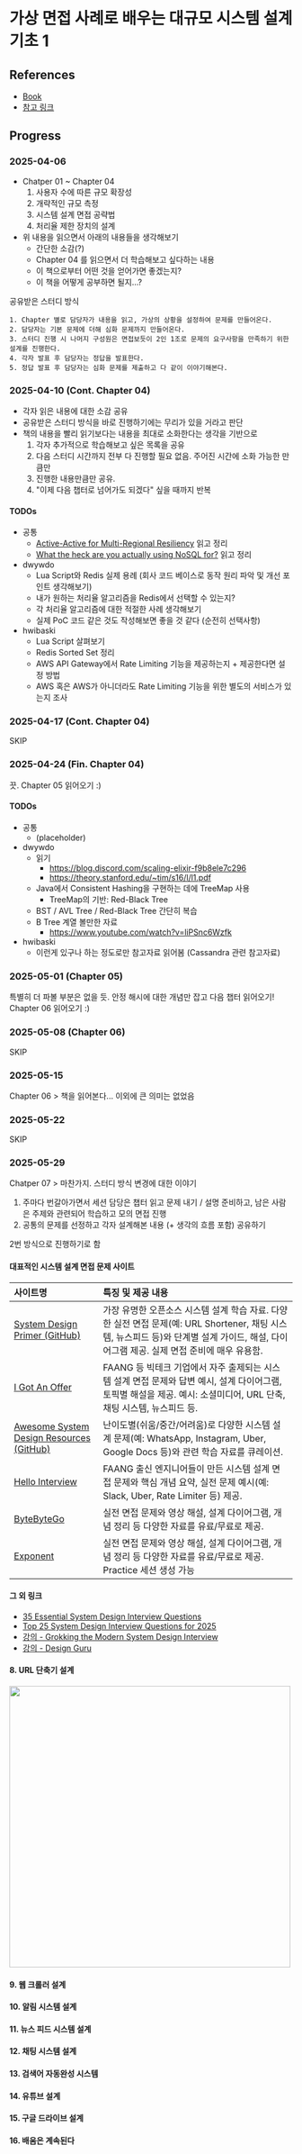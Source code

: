 # 가상 면접 사례로 배우는 대규모 시스템 설계 기초 1
## References
- [Book](https://product.kyobobook.co.kr/detail/S000001033116)
- [참고 링크](https://github.com/alex-xu-system/bytebytego/blob/main/system_design_links.md)

## Progress
### 2025-04-06
- Chatper 01 ~ Chapter 04
  1. 사용자 수에 따른 규모 확장성
  2. 개략적인 규모 측정
  3. 시스템 설계 면접 공략법
  4. 처리율 제한 장치의 설계
- 위 내용을 읽으면서 아래의 내용들을 생각해보기
  - 간단한 소감(?)
  - Chapter 04 를 읽으면서 더 학습해보고 싶다하는 내용
  - 이 책으로부터 어떤 것을 얻어가면 좋겠는지?
  - 이 책을 어떻게 공부하면 될지...?

공유받은 스터디 방식
```
1. Chapter 별로 담당자가 내용을 읽고, 가상의 상황을 설정하여 문제를 만들어온다.
2. 담당자는 기본 문제에 더해 심화 문제까지 만들어온다.
3. 스터디 진행 시 나머지 구성원은 면접보듯이 2인 1조로 문제의 요구사항을 만족하기 위한 설계를 진행한다.
4. 각자 발표 후 담당자는 정답을 발표한다.
5. 정답 발표 후 담당자는 심화 문제를 제출하고 다 같이 이야기해본다.
```

### 2025-04-10 (Cont. Chapter 04)
- 각자 읽은 내용에 대한 소감 공유
- 공유받은 스터디 방식을 바로 진행하기에는 무리가 있을 거라고 판단
- 책의 내용을 빨리 읽기보다는 내용을 최대로 소화한다는 생각을 기반으로
  1. 각자 추가적으로 학습해보고 싶은 목록을 공유
  2. 다음 스터디 시간까지 전부 다 진행할 필요 없음. 주어진 시간에 소화 가능한 만큼만
  3. 진행한 내용만큼만 공유. 
  4. "이제 다음 챕터로 넘어가도 되겠다" 싶을 때까지 반복
 
#### TODOs
- 공통
  - [Active-Active for Multi-Regional Resiliency](https://netflixtechblog.com/active-active-for-multi-regional-resiliency-c47719f6685b) 읽고 정리
  - [What the heck are you actually using NoSQL for?](https://highscalability.com/what-the-heck-are-you-actually-using-nosql-for/) 읽고 정리
- dwywdo
  - Lua Script와 Redis 실제 용례 (회사 코드 베이스로 동작 원리 파악 및 개선 포인트 생각해보기)
  - 내가 원하는 처리율 알고리즘을 Redis에서 선택할 수 있는지?
  - 각 처리율 알고리즘에 대한 적절한 사례 생각해보기
  - 실제 PoC 코드 같은 것도 작성해보면 좋을 것 같다 (순전히 선택사항)
- hwibaski
  - Lua Script 살펴보기
  - Redis Sorted Set 정리
  - AWS API Gateway에서 Rate Limiting 기능을 제공하는지 + 제공한다면 설정 방법
  - AWS 혹은 AWS가 아니더라도 Rate Limiting 기능을 위한 별도의 서비스가 있는지 조사

### 2025-04-17 (Cont. Chapter 04)
SKIP

### 2025-04-24 (Fin. Chapter 04)
끗.
Chapter 05 읽어오기 :)
#### TODOs
- 공통
  - (placeholder)
- dwywdo
  - 읽기
    - https://blog.discord.com/scaling-elixir-f9b8ele7c296
    - https://theory.stanford.edu/~tim/s16/l/l1.pdf
  - Java에서 Consistent Hashing을 구현하는 데에 TreeMap 사용
    - TreeMap의 기반: Red-Black Tree
  - BST / AVL Tree / Red-Black Tree 간단히 복습
  - B Tree 계열 볼만한 자료
    - https://www.youtube.com/watch?v=liPSnc6Wzfk
- hwibaski
  - 이런게 있구나 하는 정도로만 참고자료 읽어봄 (Cassandra 관련 참고자료)

### 2025-05-01 (Chapter 05)
특별히 더 파볼 부분은 없을 듯. 안정 해시에 대한 개념만 잡고 다음 챕터 읽어오기!
Chapter 06 읽어오기 :)

### 2025-05-08 (Chapter 06)
SKIP

### 2025-05-15
Chapter 06 > 책을 읽어본다... 이외에 큰 의미는 없었음

### 2025-05-22
SKIP

### 2025-05-29
Chatper 07 > 마찬가지. 스터디 방식 변경에 대한 이야기
1. 주마다 번갈아가면서 세션 담당은 챕터 읽고 문제 내기 / 설명 준비하고, 남은 사람은 주제와 관련되어 학습하고 모의 면접 진행
2. 공통의 문제를 선정하고 각자 설계해본 내용 (+ 생각의 흐름 포함) 공유하기

2번 방식으로 진행하기로 함
#### 대표적인 시스템 설계 면접 문제 사이트

| 사이트명 | 특징 및 제공 내용 |
| :-- | :-- |
| [System Design Primer (GitHub)](https://github.com/donnemartin/system-design-primer) | 가장 유명한 오픈소스 시스템 설계 학습 자료. 다양한 실전 면접 문제(예: URL Shortener, 채팅 시스템, 뉴스피드 등)와 단계별 설계 가이드, 해설, 다이어그램 제공. 실제 면접 준비에 매우 유용함. |
| [I Got An Offer](https://igotanoffer.com/blogs/tech/system-design-interviews) | FAANG 등 빅테크 기업에서 자주 출제되는 시스템 설계 면접 문제와 답변 예시, 설계 다이어그램, 토픽별 해설을 제공. 예시: 소셜미디어, URL 단축, 채팅 시스템, 뉴스피드 등. |
| [Awesome System Design Resources (GitHub)](https://github.com/ashishps1/awesome-system-design-resources) | 난이도별(쉬움/중간/어려움)로 다양한 시스템 설계 문제(예: WhatsApp, Instagram, Uber, Google Docs 등)와 관련 학습 자료를 큐레이션. |
| [Hello Interview](https://www.hellointerview.com/learn/system-design/in-a-hurry/introduction) | FAANG 출신 엔지니어들이 만든 시스템 설계 면접 문제와 핵심 개념 요약, 실전 문제 예시(예: Slack, Uber, Rate Limiter 등) 제공. |
| [ByteByteGo](https://bytebytego.com/?fpr=javarevisited) | 실전 면접 문제와 영상 해설, 설계 다이어그램, 개념 정리 등 다양한 자료를 유료/무료로 제공. |
| [Exponent](https://www.tryexponent.com/questions?type=system-design&src=nav) | 실전 면접 문제와 영상 해설, 설계 다이어그램, 개념 정리 등 다양한 자료를 유료/무료로 제공. Practice 세션 생성 가능 |

#### 그 외 링크
- [35 Essential System Design Interview Questions](https://roshancloudarchitect.me/35-essential-system-design-interview-questions-a1b99a153ce7)
- [Top 25 System Design Interview Questions for 2025](https://dev.to/somadevtoo/top-50-system-design-interview-questions-for-2024-5dbk)
- [강의 - Grokking the Modern System Design Interview](https://www.educative.io/courses/grokking-the-system-design-interview)
- [강의 - Design Guru](https://www.designgurus.io/courses)

#### 8. URL 단축기 설계
<img src="https://github.com/user-attachments/assets/f7d89ed0-308b-4188-bad2-31b45c23c6dc" width="500" height="500"/>

#### 9. 웹 크롤러 설계

#### 10. 알림 시스템 설계

#### 11. 뉴스 피드 시스템 설계

#### 12. 채팅 시스템 설계

#### 13. 검색어 자동완성 시스템

#### 14. 유튜브 설계

#### 15. 구글 드라이브 설계

#### 16. 배움은 계속된다

